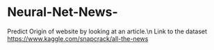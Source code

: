 # Neural-Net-News-
Predict Origin of website by looking at an article.\n
Link to the dataset 
https://www.kaggle.com/snapcrack/all-the-news

